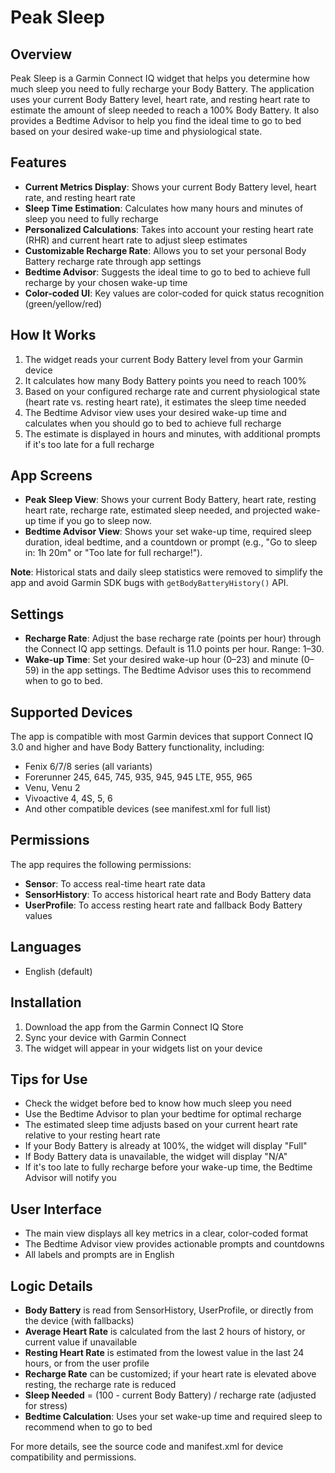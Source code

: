 # Peak Sleep

## Overview
Peak Sleep is a Garmin Connect IQ widget that helps you determine how much sleep you need to fully recharge your Body Battery. The application uses your current Body Battery level, heart rate, and resting heart rate to estimate the amount of sleep needed to reach a 100% Body Battery. It also provides a Bedtime Advisor to help you find the ideal time to go to bed based on your desired wake-up time and physiological state.

## Features
- **Current Metrics Display**: Shows your current Body Battery level, heart rate, and resting heart rate
- **Sleep Time Estimation**: Calculates how many hours and minutes of sleep you need to fully recharge
- **Personalized Calculations**: Takes into account your resting heart rate (RHR) and current heart rate to adjust sleep estimates
- **Customizable Recharge Rate**: Allows you to set your personal Body Battery recharge rate through app settings
- **Bedtime Advisor**: Suggests the ideal time to go to bed to achieve full recharge by your chosen wake-up time
- **Color-coded UI**: Key values are color-coded for quick status recognition (green/yellow/red)

## How It Works
1. The widget reads your current Body Battery level from your Garmin device
2. It calculates how many Body Battery points you need to reach 100%
3. Based on your configured recharge rate and current physiological state (heart rate vs. resting heart rate), it estimates the sleep time needed
4. The Bedtime Advisor view uses your desired wake-up time and calculates when you should go to bed to achieve full recharge
5. The estimate is displayed in hours and minutes, with additional prompts if it's too late for a full recharge

## App Screens
- **Peak Sleep View**: Shows your current Body Battery, heart rate, resting heart rate, recharge rate, estimated sleep needed, and projected wake-up time if you go to sleep now.
- **Bedtime Advisor View**: Shows your set wake-up time, required sleep duration, ideal bedtime, and a countdown or prompt (e.g., "Go to sleep in: 1h 20m" or "Too late for full recharge!").

**Note**: Historical stats and daily sleep statistics were removed to simplify the app and avoid Garmin SDK bugs with `getBodyBatteryHistory()` API.

## Settings
- **Recharge Rate**: Adjust the base recharge rate (points per hour) through the Connect IQ app settings. Default is 11.0 points per hour. Range: 1–30.
- **Wake-up Time**: Set your desired wake-up hour (0–23) and minute (0–59) in the app settings. The Bedtime Advisor uses this to recommend when to go to bed.

## Supported Devices
The app is compatible with most Garmin devices that support Connect IQ 3.0 and higher and have Body Battery functionality, including:
- Fenix 6/7/8 series (all variants)
- Forerunner 245, 645, 745, 935, 945, 945 LTE, 955, 965
- Venu, Venu 2
- Vivoactive 4, 4S, 5, 6
- And other compatible devices (see manifest.xml for full list)

## Permissions
The app requires the following permissions:
- **Sensor**: To access real-time heart rate data
- **SensorHistory**: To access historical heart rate and Body Battery data
- **UserProfile**: To access resting heart rate and fallback Body Battery values

## Languages
- English (default)

## Installation
1. Download the app from the Garmin Connect IQ Store
2. Sync your device with Garmin Connect
3. The widget will appear in your widgets list on your device

## Tips for Use
- Check the widget before bed to know how much sleep you need
- Use the Bedtime Advisor to plan your bedtime for optimal recharge
- The estimated sleep time adjusts based on your current heart rate relative to your resting heart rate
- If your Body Battery is already at 100%, the widget will display "Full"
- If Body Battery data is unavailable, the widget will display "N/A"
- If it's too late to fully recharge before your wake-up time, the Bedtime Advisor will notify you

## User Interface
- The main view displays all key metrics in a clear, color-coded format
- The Bedtime Advisor view provides actionable prompts and countdowns
- All labels and prompts are in English

## Logic Details
- **Body Battery** is read from SensorHistory, UserProfile, or directly from the device (with fallbacks)
- **Average Heart Rate** is calculated from the last 2 hours of history, or current value if unavailable
- **Resting Heart Rate** is estimated from the lowest value in the last 24 hours, or from the user profile
- **Recharge Rate** can be customized; if your heart rate is elevated above resting, the recharge rate is reduced
- **Sleep Needed** = (100 - current Body Battery) / recharge rate (adjusted for stress)
- **Bedtime Calculation**: Uses your set wake-up time and required sleep to recommend when to go to bed

For more details, see the source code and manifest.xml for device compatibility and permissions. 